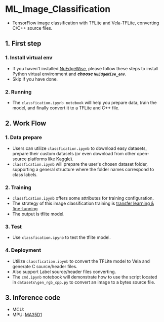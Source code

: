 # ML_Image_Classification
- TensorFlow image classification with TFLite and Vela-TFLite, converting C/C++ source files.
## 1. First step
### 1. Install virtual env  
- If you haven't installed [NuEdgeWise](https://github.com/OpenNuvoton/NuEdgeWise), please follow these steps to install Python virtual environment and ***choose `NuEdgeWise_env`***.
- Skip if you have done.
### 2. Running
- The `classfication.ipynb notebook` will help you prepare data, train the model, and finally convert it to a TFLite and C++ file.

## 2. Work Flow
### 1. Data prepare
- Users can utilize `classfication.ipynb` to download easy datasets, prepare their custom datasets (or even download from other open-source platforms like Kaggle).
- `classfication.ipynb` will prepare the user's chosen dataset folder, supporting a general structure where the folder names correspond to class labels.

### 2. Training
- `classfication.ipynb` offers some attributes for training configuration.
- The strategy of this image classification training is [transfer learning & fine-tunning](https://www.tensorflow.org/tutorials/images/transfer_learning)
- The output is tflite model.

### 3. Test
- Use `classfication.ipynb` to test the tflite model.

### 4. Deployment
- Utilize `classfication.ipynb` to convert the TFLite model to Vela and generate C source/header files.
- Also support Label source/header files converting.
- The `cmd.ipynb` notebook will demonstrate how to use the script located in `datasets\gen_rgb_cpp.py` to convert an image to a bytes source file.

## 3. Inference code
- MCU: 
- MPU: [MA35D1](https://github.com/OpenNuvoton/MA35D1_Linux_Applications/tree/master/machine_learning)

